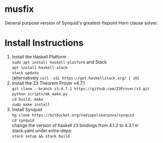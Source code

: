 # musfix
General purpose version of Synquid's greatest-fixpoint Horn clause solver.

# Install Instructions
1. Install the Haskell Platform </br>
   `sudo apt install haskell-platform`
   and Stack </br>
   `apt install haskell-stack` </br>
   `stack update` </br>
   (alternatively `curl -sSL https://get.haskellstack.org/ | sh`)
2. Install the Z3 Theorem Prover v4.7.1 </br>
   `git clone --branch z3-4.7.1 https://github.com/Z3Prover/z3.git` </br>
   `python scripts/mk_make.py` </br>
   `cd build; make` </br>
   `sudo make install`
3. Install Synquid </br>
   `hg clone https://bitbucket.org/nadiapolikarpova/synquid` </br>
   `cd synquid` </br>
   change the version of haskell z3 bindings from 4.1.2 to 4.3.1 in stack.yaml under extra-deps: </br>
   `stack setup && stack build` </br>
